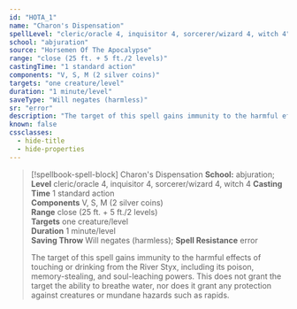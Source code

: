 ```yaml
---
id: "HOTA_1"
name: "Charon's Dispensation"
spellLevel: "cleric/oracle 4, inquisitor 4, sorcerer/wizard 4, witch 4"
school: "abjuration"
source: "Horsemen Of The Apocalypse"
range: "close (25 ft. + 5 ft./2 levels)"
castingTime: "1 standard action"
components: "V, S, M (2 silver coins)"
targets: "one creature/level"
duration: "1 minute/level"
saveType: "Will negates (harmless)"
sr: "error"
description: "The target of this spell gains immunity to the harmful effects of touching or drinking from the River Styx, including its poison, memory-stealing, and soul-leaching powers. This does not grant the target the ability to breathe water, nor does it grant any protection against creatures or mundane hazards such as rapids."
known: false
cssclasses:
  - hide-title
  - hide-properties
---
```


> [!spellbook-spell-block] Charon's Dispensation
> **School:** abjuration; **Level** cleric/oracle 4, inquisitor 4, sorcerer/wizard 4, witch 4
> **Casting Time** 1 standard action  
> **Components** V, S, M (2 silver coins)  
> **Range** close (25 ft. + 5 ft./2 levels)  
> **Targets** one creature/level  
> **Duration** 1 minute/level  
> **Saving Throw** Will negates (harmless); **Spell Resistance** error
> 
> The target of this spell gains immunity to the harmful effects of touching or drinking from the River Styx, including its poison, memory-stealing, and soul-leaching powers. This does not grant the target the ability to breathe water, nor does it grant any protection against creatures or mundane hazards such as rapids.